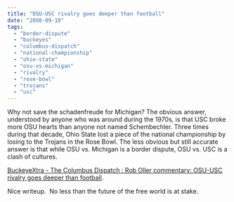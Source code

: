 ```yaml
---
title: "OSU-USC rivalry goes deeper than football"
date: "2008-09-10"
tags: 
  - "border-dispute"
  - "buckeyes"
  - "columbus-dispatch"
  - "national-championship"
  - "ohio-state"
  - "osu-vs-michigan"
  - "rivalry"
  - "rose-bowl"
  - "trojans"
  - "usc"
---
```


Why not save the schadenfreude for Michigan? The obvious answer, understood by anyone who was around during the 1970s, is that USC broke more OSU hearts than anyone not named Schembechler. Three times during that decade, Ohio State lost a piece of the national championship by losing to the Trojans in the Rose Bowl. The less obvious but still accurate answer is that while OSU vs. Michigan is a border dispute, OSU vs. USC is a clash of cultures.

[BuckeyeXtra - The Columbus Dispatch : Rob Oller commentary: OSU-USC rivalry goes deeper than football](http://columbusdispatch.com/live/content/sports/stories/2008/09/10/oller10.ART_ART_09-10-08_C1_CEB9J86.html?sid=101).

Nice writeup.  No less than the future of the free world is at stake.
